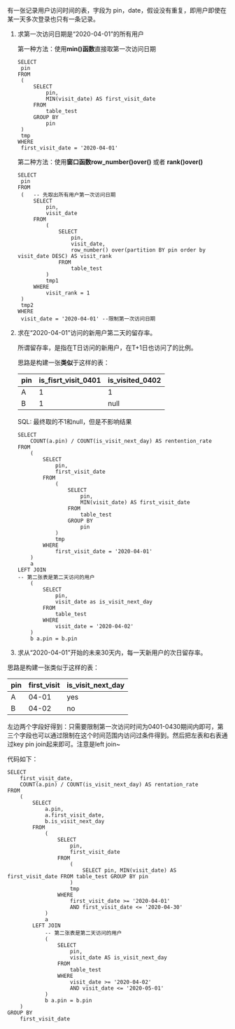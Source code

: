 有一张记录用户访问时间的表，字段为 pin，date，假设没有重复，即用户即使在某一天多次登录也只有一条记录。

1. 求第一次访问日期是“2020-04-01”的所有用户

    第一种方法：使用**min()函数**直接取第一次访问日期

   ```
   SELECT
   	pin
   FROM
   	(
   		SELECT 
       		pin, 
       		MIN(visit_date) AS first_visit_date 
   		FROM 
   		    table_test 
   		GROUP BY 
   		    pin
   	)
   	tmp
   WHERE
   	first_visit_date = '2020-04-01'
   ```

   第二种方法：使用**窗口函数row_number()over()** 或者 **rank()over()**

   ```
   SELECT
   	pin
   FROM
   	(   -- 先取出所有用户第一次访问日期
   		SELECT
   			pin,
   			visit_date
   		FROM
   			(
   				SELECT
   					pin,
   					visit_date,
   					row_number() over(partition BY pin order by visit_date DESC) AS visit_rank
   				FROM
   					table_test
   			)
   			tmp1
   		WHERE
   			visit_rank = 1
   	)
   	tmp2
   WHERE
   	visit_date = '2020-04-01' --限制第一次访问日期
   ```

   

2. 求在“2020-04-01”访问的新用户第二天的留存率。

    所谓留存率，是指在T日访问的新用户，在T+1日也访问了的比例。

    思路是构建一张**类似**于这样的表：

    | pin  | is_fisrt_visit_0401 | is_visited_0402 |
    | ---- | ------------------- | --------------- |
    | A    | 1                   | 1               |
    | B    | 1                   | null            |

    SQL: 最终取的不1和null，但是不影响结果

    ```
    SELECT
    	COUNT(a.pin) / COUNT(is_visit_next_day) AS rentention_rate
    FROM
    	(
    		SELECT
    			pin,
    			first_visit_date
    		FROM
    			(
    				SELECT 
        				pin, 
        				MIN(visit_date) AS first_visit_date 
    				FROM 
    				    table_test 
    				GROUP BY 
    				    pin
    			)
    			tmp
    		WHERE
    			first_visit_date = '2020-04-01'
    	)
    	a
    LEFT JOIN
    -- 第二张表是第二天访问的用户
    	(
    		SELECT 
    		    pin, 
    		    visit_date as is_visit_next_day 
    		FROM 
    		    table_test 
    		WHERE 
    		    visit_date = '2020-04-02'
    	)
    	b a.pin = b.pin
    ```

3. 求从“2020-04-01”开始的未来30天内，每一天新用户的次日留存率。

思路是构建一张类似于这样的表：

| pin  | first_visit | is_visit_next_day |
| ---- | ----------- | ----------------- |
| A    | 04-01       | yes               |
| B    | 04-02       | no                |

左边两个字段好得到：只需要限制第一次访问时间为0401-0430期间内即可，第三个字段也可以通过限制在这个时间范围内访问过条件得到。然后把左表和右表通过key pin join起来即可。注意是left join~

代码如下：

```
SELECT
	first_visit_date,
	COUNT(a.pin) / COUNT(is_visit_next_day) AS rentation_rate
FROM
	(
		SELECT
			a.pin,
			a.first_visit_date,
			b.is_visit_next_day
		FROM
			(
				SELECT
					pin,
					first_visit_date
				FROM
					(
						SELECT pin, MIN(visit_date) AS first_visit_date FROM table_test GROUP BY pin
					)
					tmp
				WHERE
					first_visit_date >= '2020-04-01'
					AND first_visit_date <= '2020-04-30'
			)
			a
		LEFT JOIN
			-- 第二张表是第二天访问的用户
			(
				SELECT
					pin,
					visit_date AS is_visit_next_day
				FROM
					table_test
				WHERE
					visit_date >= '2020-04-02'
					AND visit_date <= '2020-05-01'
			)
			b a.pin = b.pin
	)
GROUP BY
	first_visit_date
```


